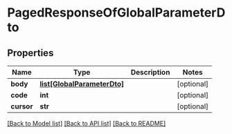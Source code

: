# PagedResponseOfGlobalParameterDto

## Properties
Name | Type | Description | Notes
------------ | ------------- | ------------- | -------------
**body** | [**list[GlobalParameterDto]**](GlobalParameterDto.md) |  | [optional] 
**code** | **int** |  | [optional] 
**cursor** | **str** |  | [optional] 

[[Back to Model list]](../README.md#documentation-for-models) [[Back to API list]](../README.md#documentation-for-api-endpoints) [[Back to README]](../README.md)


